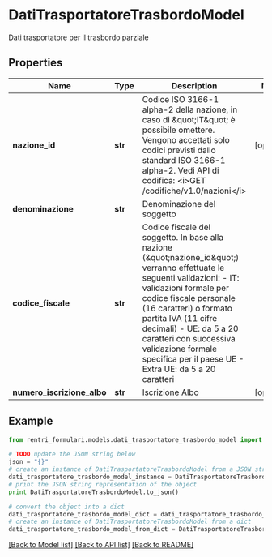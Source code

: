 # DatiTrasportatoreTrasbordoModel

Dati trasportatore per il trasbordo parziale

## Properties
Name | Type | Description | Notes
------------ | ------------- | ------------- | -------------
**nazione_id** | **str** | Codice ISO 3166-1 alpha-2 della nazione, in caso di \&quot;IT\&quot; è possibile omettere.  Vengono accettati solo codici previsti dallo standard ISO 3166-1 alpha-2.  Vedi API di codifica: &lt;i&gt;GET /codifiche/v1.0/nazioni&lt;/i&gt; | [optional] 
**denominazione** | **str** | Denominazione del soggetto | 
**codice_fiscale** | **str** | Codice fiscale del soggetto. In base alla nazione (\&quot;nazione_id\&quot;) verranno effettuate le seguenti validazioni: - IT: validazioni formale per codice fiscale personale (16 caratteri) o formato partita IVA (11 cifre decimali) - UE: da 5 a 20 caratteri con successiva validazione formale specifica per il paese UE - Extra UE: da 5 a 20 caratteri | 
**numero_iscrizione_albo** | **str** | Iscrizione Albo | [optional] 

## Example

```python
from rentri_formulari.models.dati_trasportatore_trasbordo_model import DatiTrasportatoreTrasbordoModel

# TODO update the JSON string below
json = "{}"
# create an instance of DatiTrasportatoreTrasbordoModel from a JSON string
dati_trasportatore_trasbordo_model_instance = DatiTrasportatoreTrasbordoModel.from_json(json)
# print the JSON string representation of the object
print DatiTrasportatoreTrasbordoModel.to_json()

# convert the object into a dict
dati_trasportatore_trasbordo_model_dict = dati_trasportatore_trasbordo_model_instance.to_dict()
# create an instance of DatiTrasportatoreTrasbordoModel from a dict
dati_trasportatore_trasbordo_model_from_dict = DatiTrasportatoreTrasbordoModel.from_dict(dati_trasportatore_trasbordo_model_dict)
```
[[Back to Model list]](../README.md#documentation-for-models) [[Back to API list]](../README.md#documentation-for-api-endpoints) [[Back to README]](../README.md)


